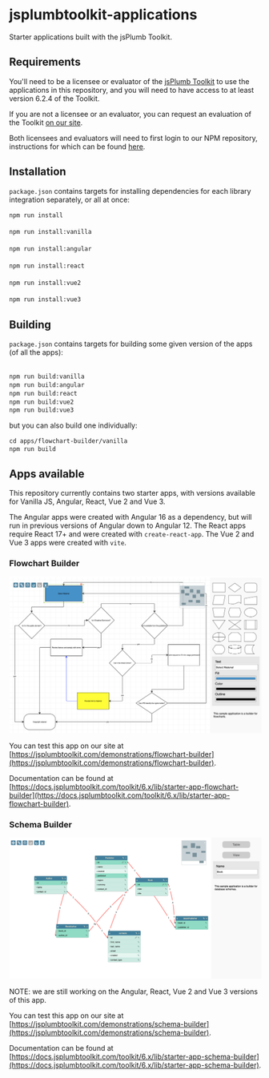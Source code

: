 # jsplumbtoolkit-applications

Starter applications built with the jsPlumb Toolkit.

## Requirements

You'll need to be a licensee or evaluator of the [jsPlumb Toolkit](https://jsplumbtoolkit.com) to use the applications in this repository, and you will need to have access to at least version 6.2.4 of the Toolkit.

If you are not a licensee or an evaluator, you can request an evaluation of the Toolkit [on our site](https://jsplumbtoolkit.com/trial).

Both licensees and evaluators will need to first login to our NPM repository, instructions for which can be found [here](https://docs.jsplumbtoolkit.com/toolkit/6.x/lib/npm-repository).

## Installation

`package.json` contains targets for installing dependencies for each library integration separately, or all at once:

```bash
npm run install

npm run install:vanilla

npm run install:angular

npm run install:react

npm run install:vue2

npm run install:vue3

```

## Building

`package.json` contains targets for building some given version of the apps (of all the apps):

```bash

npm run build:vanilla
npm run build:angular
npm run build:react
npm run build:vue2
npm run build:vue3

```

but you can also build one individually:

```
cd apps/flowchart-builder/vanilla
npm run build
```



## Apps available

This repository currently contains two starter apps, with versions available for Vanilla JS, Angular, React, Vue 2 and Vue 3.

The Angular apps were created with Angular 16 as a dependency, but will run in previous versions of Angular down to Angular 12.  The React apps require React 17+ and were created with `create-react-app`. The Vue 2 and Vue 3 apps were created with `vite`.


### Flowchart Builder

![](img/flowchart-builder.png)

You can test this app on our site at [https://jsplumbtoolkit.com/demonstrations/flowchart-builder](https://jsplumbtoolkit.com/demonstrations/flowchart-builder). 

Documentation can be found at [https://docs.jsplumbtoolkit.com/toolkit/6.x/lib/starter-app-flowchart-builder](https://docs.jsplumbtoolkit.com/toolkit/6.x/lib/starter-app-flowchart-builder).

### Schema Builder

![](img/schema-builder.png)

NOTE: we are still working on the Angular, React, Vue 2 and Vue 3 versions of this app.

You can test this app on our site at [https://jsplumbtoolkit.com/demonstrations/schema-builder](https://jsplumbtoolkit.com/demonstrations/schema-builder).

Documentation can be found at [https://docs.jsplumbtoolkit.com/toolkit/6.x/lib/starter-app-schema-builder](https://docs.jsplumbtoolkit.com/toolkit/6.x/lib/starter-app-schema-builder).
